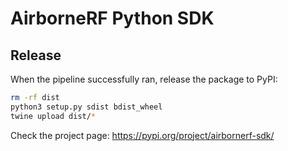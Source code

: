 # AirborneRF Python SDK

## Release

When the pipeline successfully ran, release the package to PyPI:

```bash
rm -rf dist
python3 setup.py sdist bdist_wheel
twine upload dist/*
```

Check the project page: https://pypi.org/project/airbornerf-sdk/
